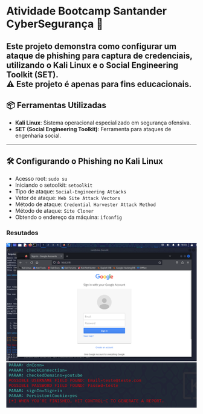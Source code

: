 # Atividade Bootcamp Santander CyberSegurança 🎯

Este projeto demonstra como configurar um ataque de phishing para captura de credenciais, utilizando o **Kali Linux** e o **Social Engineering Toolkit (SET)**.  
⚠️ **Este projeto é apenas para fins educacionais.**
---

## 📦 Ferramentas Utilizadas

- **Kali Linux**: Sistema operacional especializado em segurança ofensiva.
- **SET (Social Engineering Toolkit)**: Ferramenta para ataques de engenharia social.

---

## 🛠️ Configurando o Phishing no Kali Linux

- Acesso root: ``` sudo su ```
- Iniciando o setoolkit: ``` setoolkit ```
- Tipo de ataque: ``` Social-Engineering Attacks ```
- Vetor de ataque: ``` Web Site Attack Vectors ```
- Método de ataque: ```Credential Harvester Attack Method ```
- Método de ataque: ``` Site Cloner ```
- Obtendo o endereço da máquina: ``` ifconfig ```

### Resutados

![Alt text](./Print01.png "Optional title")
![Alt text](./print02.png "Optional title")
